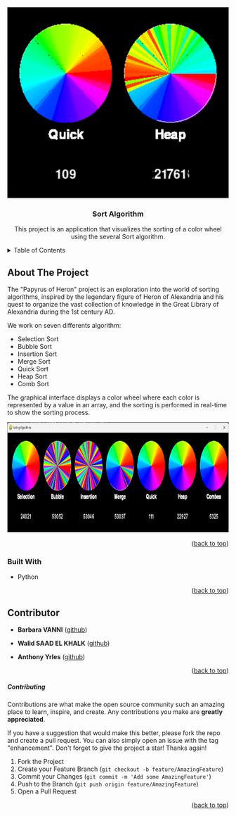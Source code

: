 <a name="readme-top"></a>



<!-- PROJECT SHIELDS -->
<!--
*** I'm using markdown "reference style" links for readability.
*** Reference links are enclosed in brackets [ ] instead of parentheses ( ).
*** See the bottom of this document for the declaration of the reference variables
*** for contributors-url, forks-url, etc. This is an optional, concise syntax you may use.
*** https://www.markdownguide.org/basic-syntax/#reference-style-links
-->


<!-- PROJECT LOGO -->
<br />
<div align="center">
  <a href="https://github.com/walid-saadelkhalk/sorting-algorithms">
    <img src="assets/logo.png" alt="Logo" width="539" height="435">
  </a>

  <h3 align="center">Sort Algorithm</h3>

  <p align="center">
    This project is an application that visualizes the sorting of a color wheel using the several Sort algorithm. 
  </p>
</div>



<!-- TABLE OF CONTENTS -->
<details>
  <summary>Table of Contents</summary>
  <ol>
    <li>
      <a href="#about-the-project">About The Project</a>
      <ul>
        <li><a href="#built-with">Built With</a></li>
      </ul>
    </li>
    <li><a href="#contributor">Contributor</a></li>
    <ul>
        <li><a href="#contributing">Contributing</a></li>
    </ul>
  </ol>
</details>



<!-- ABOUT THE PROJECT -->
## About The Project

The "Papyrus of Heron" project is an exploration into the world of sorting algorithms, inspired by the legendary figure of Heron of Alexandria and his quest to organize the vast collection of knowledge in the Great Library of Alexandria during the 1st century AD.

We work on seven differents algorithm:

* Selection Sort
* Bubble Sort
* Insertion Sort 
* Merge Sort
* Quick Sort
* Heap Sort
* Comb Sort 

The graphical interface displays a color wheel where each color is represented by a value in an array, and the sorting is performed in real-time to show the sorting process.

<img src="assets/capture.png" alt="Program window" width="900" height="250">

<p align="right">(<a href="#readme-top">back to top</a>)</p>



### Built With

* Python

<p align="right">(<a href="#readme-top">back to top</a>)</p>





<!-- CONTACT -->
## Contributor

- **Barbara VANNI** (<a href="https://github.com/barbara-vanni">github</a>)

- **Walid SAAD EL KHALK** (<a href="https://github.com/walid-saadelkhalk">github</a>)

- **Anthony Yrles** (<a href="https://github.com/anthony-yrles">github</a>)


<p align="right">(<a href="#readme-top">back to top</a>)</p>


<!-- CONTRIBUTING -->
##### Contributing

Contributions are what make the open source community such an amazing place to learn, inspire, and create. Any contributions you make are **greatly appreciated**.

If you have a suggestion that would make this better, please fork the repo and create a pull request. You can also simply open an issue with the tag "enhancement".
Don't forget to give the project a star! Thanks again!

1. Fork the Project
2. Create your Feature Branch (`git checkout -b feature/AmazingFeature`)
3. Commit your Changes (`git commit -m 'Add some AmazingFeature'`)
4. Push to the Branch (`git push origin feature/AmazingFeature`)
5. Open a Pull Request

<p align="right">(<a href="#readme-top">back to top</a>)</p>






